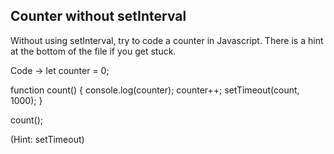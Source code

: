 ## Counter without setInterval

Without using setInterval, try to code a counter in Javascript. There is a hint at the bottom of the file if you get stuck.

Code ->
let counter = 0;

function count() {
  console.log(counter);
  counter++;
  setTimeout(count, 1000);
}

count();






































































(Hint: setTimeout)